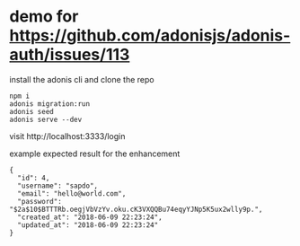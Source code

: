 # demo for https://github.com/adonisjs/adonis-auth/issues/113

install the adonis cli and clone the repo
```
npm i
adonis migration:run
adonis seed
adonis serve --dev
```

visit http://localhost:3333/login

example expected result for the enhancement
```
{
  "id": 4,
  "username": "sapdo",
  "email": "hello@world.com",
  "password": "$2a$10$BTTTRb.oegjVbVzYv.oku.cK3VXQQBu74eqyYJNp5K5ux2wlly9p.",
  "created_at": "2018-06-09 22:23:24",
  "updated_at": "2018-06-09 22:23:24"
}
```